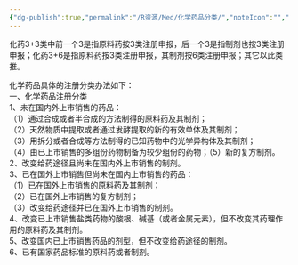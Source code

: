 ```yaml
---
{"dg-publish":true,"permalink":"/R资源/Med/化学药品分类/","noteIcon":"","created":"2022-10-11T11:45:37.603+08:00","updated":"2024-04-24T00:47:19.817+08:00"}
---
```



化药3+3类中前一个3是指原料药按3类注册申报，后一个3是指制剂也按3类注册申报；化药3+6是指原料药按3类注册申报，其制剂按6类注册申报；其它以此类推。

化学药品具体的注册分类办法如下：  
一、化学药品注册分类  
1、未在国内外上市销售的药品：  
（1）通过合成或者半合成的方法制得的原料药及其制剂；  
（2）天然物质中提取或者通过发酵提取的新的有效单体及其制剂；  
（3）用拆分或者合成等方法制得的已知药物中的光学异构体及其制剂；  
（4）由已上市销售的多组份药物制备为较少组份的药物；（5）新的复方制剂。  
2、改变给药途径且尚未在国内外上市销售的制剂。  
3、已在国外上市销售但尚未在国内上市销售的药品：  
（1）已在国外上市销售的原料药及其制剂；  
（2）已在国外上市销售的复方制剂；  
（3）改变给药途径并已在国外上市销售的制剂。  
4、改变已上市销售盐类药物的酸根、碱基（或者金属元素），但不改变其药理作用的原料药及其制剂。  
5、改变国内已上市销售药品的剂型，但不改变给药途径的制剂。  
6、已有国家药品标准的原料药或者制剂。